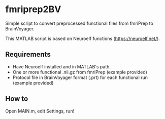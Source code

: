 # fmriprep2BV
 Simple script to convert preprocessed functional files from fmriPrep to BrainVoyager.

 This MATLAB script is based on Neuroelf functions (https://neuroelf.net/).

## Requirements
- Have Neuroelf installed and in MATLAB's path.
- One or more functional .nii.gz from fmriPrep (example provided)
- Protocol file in BrainVoyager format (.prt) for each functional run (example provided)

## How to
Open MAIN.m, edit Settings, run!
